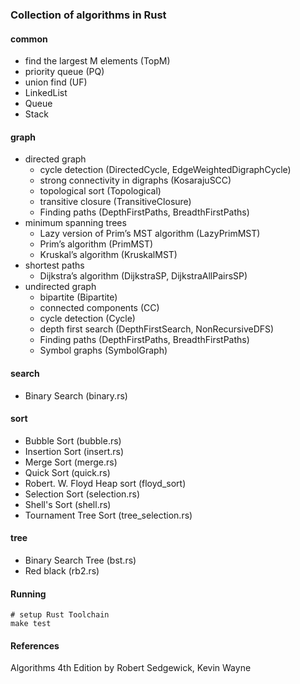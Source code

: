 ### Collection of algorithms in Rust

#### common

  - find the largest M elements (TopM)
  - priority queue (PQ)
  - union find (UF)
  - LinkedList
  - Queue
  - Stack

#### graph

- directed graph
  - cycle detection (DirectedCycle, EdgeWeightedDigraphCycle)
  - strong connectivity in digraphs (KosarajuSCC)
  - topological sort (Topological)
  - transitive closure (TransitiveClosure)
  - Finding paths (DepthFirstPaths, BreadthFirstPaths)
- minimum spanning trees 
  - Lazy version of Prim’s MST algorithm (LazyPrimMST)
  - Prim’s algorithm (PrimMST)
  - Kruskal’s algorithm (KruskalMST)
- shortest paths
  - Dijkstra’s algorithm (DijkstraSP, DijkstraAllPairsSP)
- undirected graph
  - bipartite (Bipartite)
  - connected components (CC)
  - cycle detection (Cycle)
  - depth first search (DepthFirstSearch, NonRecursiveDFS)
  - Finding paths (DepthFirstPaths, BreadthFirstPaths)
  - Symbol graphs (SymbolGraph)

#### search
  - Binary Search (binary.rs)

#### sort
  - Bubble Sort (bubble.rs)
  - Insertion Sort (insert.rs)
  - Merge Sort (merge.rs)
  - Quick Sort (quick.rs)
  - Robert. W. Floyd Heap sort (floyd_sort)
  - Selection Sort (selection.rs)
  - Shell's Sort (shell.rs)
  - Tournament Tree Sort (tree_selection.rs)

#### tree
  - Binary Search Tree (bst.rs)
  - Red black (rb2.rs) 

#### Running

```
# setup Rust Toolchain
make test
```

#### References

Algorithms 4th Edition by Robert Sedgewick, Kevin Wayne
